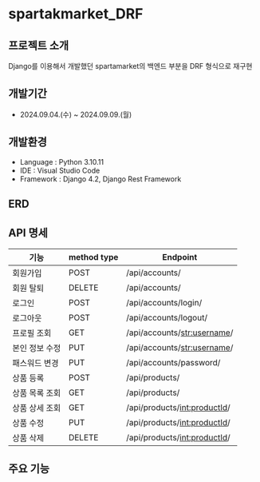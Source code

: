 # spartakmarket_DRF

## 프로젝트 소개
Django를 이용해서 개발했던 spartamarket의 백엔드 부분을 DRF 형식으로 재구현

##  개발기간
- 2024.09.04.(수) ~ 2024.09.09.(월)

## 개발환경
- Language : Python 3.10.11
- IDE : Visual Studio Code
- Framework : Django 4.2, Django Rest Framework

## ERD

## API 명세
|기능|method type|Endpoint|
|---|---|------|
|회원가입|POST|/api/accounts/|
|회원 탈퇴|DELETE|/api/accounts/|
|로그인|POST|/api/accounts/login/|
|로그아웃|POST|/api/accounts/logout/|
|프로필 조회|GET|/api/accounts/<str:username>/|
|본인 정보 수정|PUT|/api/accounts/<str:username>/|
|패스워드 변경|PUT|/api/accounts/password/|
|상품 등록|POST|/api/products/|
|상품 목록 조회|GET|/api/products/|
|상품 상세 조회|GET|/api/products/<int:productId>/|
|상품 수정|PUT|/api/products/<int:productId>/|
|상품 삭제|DELETE|/api/products/<int:productId>/|

## 주요 기능



